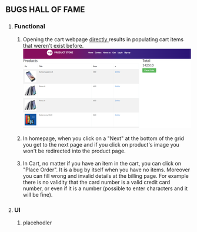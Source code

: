 ## BUGS HALL OF FAME

<ol>
    <li> <h3>Functional</h3>
        <ol>
            <li>
                Opening the cart webpage <a href="https://demoblaze.com/cart.html"> directly </a> results in populating cart items that weren't exist before.
                <br><img src="media/cart_page.png"> <br><br>
            </li>
            <li>
                In homepage, when you click on a "Next" at the bottom of the grid you get to the next page and if you click on product's image you won't be redirected into the product page.
                <br><br>
            </li>
            <li>
                In Cart, no matter if you have an item in the cart, you can click on "Place Order". It is a bug by itself when you have no items.
                Moreover you can fill wrong and invalid details at the billing page. For example there is no validity that the card number
                is a valid credit card number, or even if it is a number (possible to enter characters and it will be fine).
            </li>
        </ol>
    </li>
    <li> <h3>UI</h3>
        <ol>
            <li>
                placehodler
            </li>
        </ol>
    </li>


</ol>